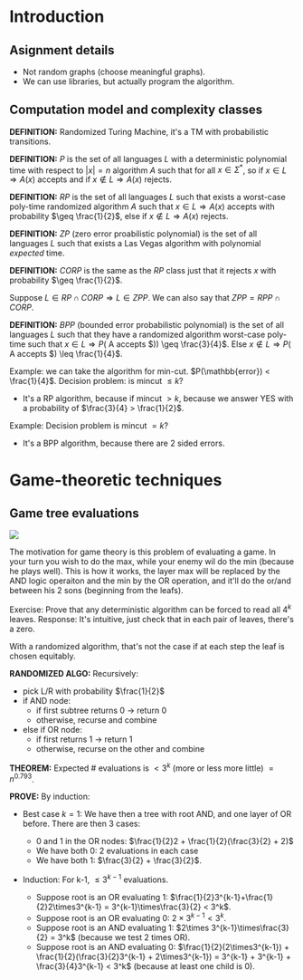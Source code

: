 # Introduction

## Asignment details

 - Not random graphs (choose meaningful graphs).
 - We can use libraries, but actually program the algorithm.

## Computation model and complexity classes

**DEFINITION:** Randomized Turing Machine, it's a TM with probabilistic transitions.

**DEFINITION:** $P$ is the set of all languages $L$ with a deterministic polynomial time with respect to $|x|=n$ algorithm $A$ such that for all $x\in\Sigma^*$, so if $x\in L \Rightarrow A(x)$ accepts and if $x\notin L \Rightarrow A(x)$ rejects.

**DEFINITION:** $RP$ is the set of all languages $L$ such that exists a worst-case poly-time randomized algorithm $A$ such that $x \in L \Rightarrow A(x)$ accepts with probability $\geq \frac{1}{2}$, else if $x\notin L \Rightarrow A(x)$ rejects.

**DEFINITION:** $ZP$ (zero error proabilistic polynomial) is the set of all languages $L$ such that exists a Las Vegas algorithm with polynomial *expected* time.

**DEFINITION:** $CORP$ is the same as the $RP$ class just that it rejects $x$ with probability $\geq \frac{1}{2}$.

Suppose $L\in RP\cap CORP \Rightarrow L\in ZPP$. We can also say that $ZPP=RPP\cap CORP$.

**DEFINITION:** $BPP$ (bounded error probabilistic polynomial) is the set of all languages $L$ such that they have a randomized algorithm worst-case poly-time such that $x\in L \Rightarrow P($ A accepts $)) \geq \frac{3}{4}$. Else $x \notin L \Rightarrow P($ A accepts $) \leq \frac{1}{4}$.

Example: we can take the algorithm for min-cut. $P(\mathbb{error}) < \frac{1}{4}$. Decision problem: is mincut $\leq k$?
 - It's a RP algorithm, because if mincut $> k$, because we answer YES with a probability of $\frac{3}{4} > \frac{1}{2}$.

Example: Decision problem is mincut $= k$?
 - It's a BPP algorithm, because there are 2 sided errors.

# Game-theoretic techniques

## Game tree evaluations

![](http://slideplayer.com/slide/6379740/22/images/4/%E2%80%A6+Game+tree+Max+Min+Max+Min+X+X+X+X+O+O+X+O+X+X+O+O+X+X+O+X+O+X+O+X.jpg)

The motivation for game theory is this problem of evaluating a game. In your turn you wish to do the max, while your enemy wil do the min (because he plays well). This is how it works, the layer max will be replaced by the AND logic operaiton and the min by the OR operation, and it'll do the or/and between his 2 sons (beginning from the leafs).

Exercise: Prove that any deterministic algorithm can be forced to read all $4^k$ leaves. Response: It's intuitive, just check that in each pair of leaves, there's a zero.

With a randomized algorithm, that's not the case if at each step the leaf is chosen equitably.

**RANDOMIZED ALGO:** Recursively:
  - pick L/R with probability $\frac{1}{2}$
  - if AND node:
    - if first subtree returns 0 $\to$ return 0
    - otherwise, recurse and combine
  - else if OR node:
    - if first returns 1 $\to$ return 1
    - otherwise, recurse on the other and combine

**THEOREM:** Expected $\#$ evaluations is $< 3^k$ (more or less more little) $= n^{0.793}$.

**PROVE:** By induction:

  - Best case $k=1$: We have then a tree with root AND, and one layer of OR before. There are then 3 cases:
    - 0 and 1 in the OR nodes: $\frac{1}{2}2 + \frac{1}{2}(\frac{3}{2} + 2)$
    - We have both 0: 2 evaluations in each case
    - We have both 1: $\frac{3}{2} + \frac{3}{2}$.

  - Induction: For k-1, $\leq 3^{k-1}$ evaluations.
    - Suppose root is an OR evaluating 1: $\frac{1}{2}3^{k-1}+\frac{1}{2}2\times3^{k-1} = 3^{k-1}\times\frac{3}{2} < 3^k$.
    - Suppose root is an OR evaluating 0: $2\times3^{k-1} < 3^k$.
    - Suppose root is an AND evaluating 1: $2\times 3^{k-1}\times\frac{3}{2} = 3^k$ (because we test 2 times OR).
    - Suppose root is an AND evaluating 0: $\frac{1}{2}(2\times3^{k-1}) + \frac{1}{2}(\frac{3}{2}3^{k-1} + 2\times3^{k-1}) = 3^{k-1} + 3^{k-1} + \frac{3}{4}3^{k-1} < 3^k$ (because at least one child is 0).
